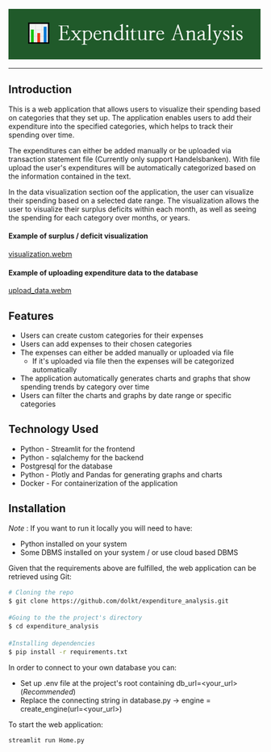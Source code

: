 ![](img/logo.png)
___
## Introduction
This is a web application that allows users to visualize their spending based on categories that they set up. The application enables users to add their expenditure into the specified categories, which helps to track their spending over time.

The expenditures can either be added manually or be uploaded via transaction statement file (Currently only support Handelsbanken). With file upload the user's expenditures will be automatically categorized based on the information contained in the text. 

In the data visualization section oof the application, the user can visualize their spending based on a selected date range. The visualization allows the user to visualize their surplus deficits within each month, as well as seeing the spending for each category over months, or years.

#### Example of surplus / deficit visualization
[visualization.webm](https://user-images.githubusercontent.com/58913762/226142185-94f38c07-0a31-4196-874c-81b9a7513b74.webm)

#### Example of uploading expenditure data to the database
[upload_data.webm](https://user-images.githubusercontent.com/58913762/226142187-cfb75716-a53e-4501-b529-3f47277fdec1.webm)


## Features
* Users can create custom categories for their expenses
* Users can add expenses to their chosen categories
* The expenses can either be added manually or uploaded via file
    * If it's uploaded via file then the expenses will be categorized automatically
* The application automatically generates charts and graphs that show spending trends by category over time
* Users can filter the charts and graphs by date range or specific categories


## Technology Used
* Python - Streamlit for the frontend
* Python - sqlalchemy for the backend
* Postgresql for the database
* Python - Plotly and Pandas for generating graphs and charts
* Docker - For containerization of the application

## Installation
*Note* : If you want to run it locally you will need to have:
* Python installed on your system
* Some DBMS installed on your system / or use cloud based DBMS

Given that the requirements above are fulfilled, the web application can be retrieved using Git:


```bash
# Cloning the repo
$ git clone https://github.com/dolkt/expenditure_analysis.git

#Going to the the project's directory
$ cd expenditure_analysis

#Installing dependencies
$ pip install -r requirements.txt
```
In order to connect to your own database you can:
* Set up .env file at the project's root containing db_url=<your_url> (*Recommended*) 
* Replace the connecting string in database.py -> engine = create_engine(url=<your_url>)

To start the web application:

```bash
streamlit run Home.py
```
